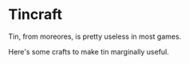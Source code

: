 # Tincraft

Tin, from moreores, is pretty useless in most games.

Here's some crafts to make tin marginally useful.
